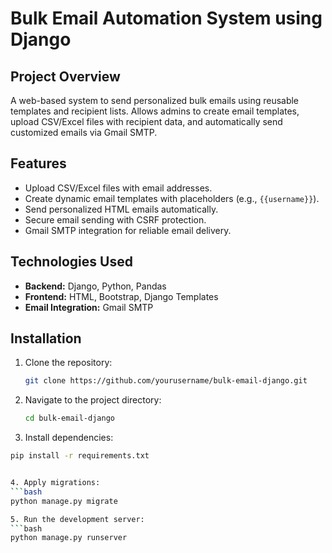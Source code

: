 # Bulk Email Automation System using Django

## Project Overview
A web-based system to send personalized bulk emails using reusable templates and recipient lists. Allows admins to create email templates, upload CSV/Excel files with recipient data, and automatically send customized emails via Gmail SMTP.

## Features
- Upload CSV/Excel files with email addresses.
- Create dynamic email templates with placeholders (e.g., `{{username}}`).
- Send personalized HTML emails automatically.
- Secure email sending with CSRF protection.
- Gmail SMTP integration for reliable email delivery.

## Technologies Used
- **Backend:** Django, Python, Pandas
- **Frontend:** HTML, Bootstrap, Django Templates
- **Email Integration:** Gmail SMTP

## Installation
1. Clone the repository:
   ```bash
   git clone https://github.com/yourusername/bulk-email-django.git
   
2. Navigate to the project directory:
   ```bash
   cd bulk-email-django
   
3. Install dependencies:
  ```bash
  pip install -r requirements.txt


4. Apply migrations:
  ```bash
  python manage.py migrate

5. Run the development server:
  ```bash
  python manage.py runserver
